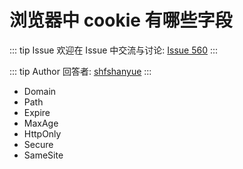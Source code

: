 # 浏览器中 cookie 有哪些字段



::: tip Issue 
 欢迎在 Issue 中交流与讨论: [Issue 560](https://github.com/shfshanyue/Daily-Question/issues/560) 
:::

::: tip Author 
回答者: [shfshanyue](https://github.com/shfshanyue) 
:::

+ Domain
+ Path
+ Expire
+ MaxAge
+ HttpOnly
+ Secure
+ SameSite